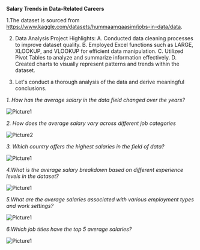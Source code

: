 **Salary Trends in Data-Related Careers**
 
1.The dataset is sourced from https://www.kaggle.com/datasets/hummaamqaasim/jobs-in-data/data.

2. Data Analysis Project Highlights: 
A. Conducted data cleaning processes to improve dataset quality.
B. Employed Excel functions such as LARGE, XLOOKUP, and VLOOKUP for efficient data manipulation.
C. Utilized Pivot Tables to analyze and summarize information effectively.
D. Created charts to visually represent patterns and trends within the dataset.


3. Let's conduct a thorough analysis of the data and derive meaningful conclusions.

*1. How has the average salary in the data field changed over the years?*

 
   ![Picture1](https://github.com/Harshitham195/Salary_Trends_in_Data_Related_Careers/assets/144315538/d729f928-3a38-4eaf-be18-5f7d4789846b)

*2. How does the average salary vary across different job categories*

![Picture2](https://github.com/Harshitham195/Salary_Trends_in_Data_Related_Careers/assets/144315538/09aec8cf-883d-441b-8298-f181e6af68ce)

*3. Which country offers the highest salaries in the field of data?*


![Picture1](https://github.com/Harshitham195/Salary_Trends_in_Data_Related_Careers/assets/144315538/08ea94c8-131f-419a-871b-e5ccf1757c75)

*4.What is the average salary breakdown based on different experience levels in the dataset?*

![Picture1](https://github.com/Harshitham195/Salary_Trends_in_Data_Related_Careers/assets/144315538/fa35e58a-685d-4c2c-a4c3-9de992828cf9)

*5.What are the average salaries associated with various employment types and work settings?*

![Picture1](https://github.com/Harshitham195/Salary_Trends_in_Data_Related_Careers/assets/144315538/8a290f9d-dd84-48d2-8411-0789a0d2ed29)

*6.Which job titles have the top 5 average salaries?*


![Picture1](https://github.com/Harshitham195/Salary_Trends_in_Data_Related_Careers/assets/144315538/4df146eb-b767-48ee-b30e-0edd42cae43f)
